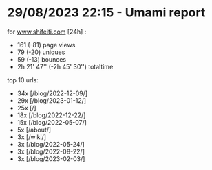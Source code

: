 # 29/08/2023 22:15 - Umami report
for www.shifeiti.com [24h] :

 - 161 (-81) page views
 - 79 (-20) uniques
 - 59 (-13) bounces
 - 2h 21' 47'' (-2h 45' 30'') totaltime


top 10 urls:
 - 34x [/blog/2022-12-09/]
 - 29x [/blog/2023-01-12/]
 - 25x [/]
 - 18x [/blog/2022-12-22/]
 - 15x [/blog/2022-05-07/]
 - 5x [/about/]
 - 3x [/wiki/]
 - 3x [/blog/2022-05-24/]
 - 3x [/blog/2022-08-22/]
 - 3x [/blog/2023-02-03/]



